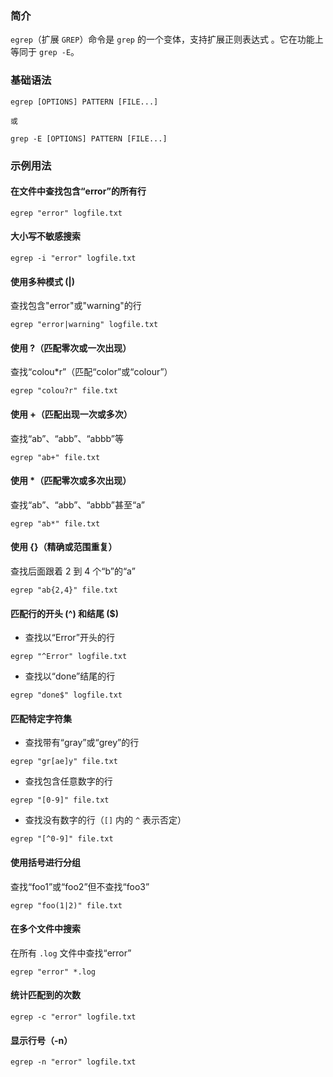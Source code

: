 ### 简介

`egrep`（扩展 `GREP`）命令是 `grep` 的一个变体，支持扩展正则表达式 。它在功能上等同于 `grep -E`。

### 基础语法

```shell
egrep [OPTIONS] PATTERN [FILE...]

或

grep -E [OPTIONS] PATTERN [FILE...]
```

### 示例用法

#### 在文件中查找包含“error”的所有行

```shell
egrep "error" logfile.txt
```

#### 大小写不敏感搜索

```shell
egrep -i "error" logfile.txt
```

#### 使用多种模式 (|)

查找包含"error"或"warning"的行

```shell
egrep "error|warning" logfile.txt
```

#### 使用 ?（匹配零次或一次出现）

查找“colou*r”（匹配“color”或“colour”）

```shell
egrep "colou?r" file.txt
```

#### 使用 +（匹配出现一次或多次）

查找“ab”、“abb”、“abbb”等

```shell
egrep "ab+" file.txt
```

#### 使用 *（匹配零次或多次出现）

查找“ab”、“abb”、“abbb”甚至“a”

```shell
egrep "ab*" file.txt
```

#### 使用 {}（精确或范围重复）

查找后面跟着 2 到 4 个“b”的“a”

```shell
egrep "ab{2,4}" file.txt
```

#### 匹配行的开头 (^) 和结尾 ($)

* 查找以“Error”开头的行

```shell
egrep "^Error" logfile.txt
```

* 查找以“done”结尾的行

```shell
egrep "done$" logfile.txt
```

#### 匹配特定字符集

* 查找带有“gray”或“grey”的行

```shell
egrep "gr[ae]y" file.txt
```

* 查找包含任意数字的行

```shell
egrep "[0-9]" file.txt
```

* 查找没有数字的行（`[]` 内的 `^` 表示否定）

```shell
egrep "[^0-9]" file.txt
```

#### 使用括号进行分组

查找“foo1”或“foo2”但不查找“foo3”

```shell
egrep "foo(1|2)" file.txt
```

#### 在多个文件中搜索

在所有 `.log` 文件中查找“error”

```shell
egrep "error" *.log
```

#### 统计匹配到的次数

```shell
egrep -c "error" logfile.txt
```

#### 显示行号（-n）

```shell
egrep -n "error" logfile.txt
```
